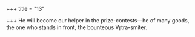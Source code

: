 +++
title = "13"

+++
He will become our helper in the prize-contests—he of many goods, the  one who stands in front, the bounteous Vr̥tra-smiter.  